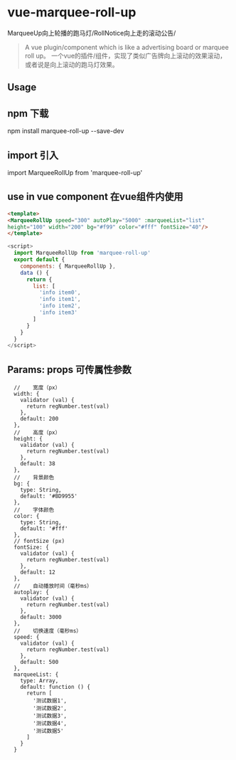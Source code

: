 # vue-marquee-roll-up
MarqueeUp向上轮播的跑马灯/RollNotice向上走的滚动公告/

> A vue plugin/component which is like a advertising board or marquee roll up。 一个vue的插件/组件，实现了类似广告牌向上滚动的效果滚动，或者说是向上滚动的跑马灯效果。

## Usage

## npm 下载
npm install marquee-roll-up --save-dev

## import 引入
import MarqueeRollUp from 'marquee-roll-up'

## use in vue component 在vue组件内使用

  ``` html
<template>
  <MarqueeRollUp speed="300" autoPlay="5000" :marqueeList="list" 
  height="100" width="200" bg="#f99" color="#fff" fontSize="40"/>
</template>
```
``` javascript
<script>
  import MarqueeRollUp from 'marquee-roll-up'
  export default {
    components: { MarqueeRollUp },
    data () {
      return {
        list: [
          'info item0',
          'info item1',
          'info item2',
          'info item3'
        ]
      }
    }
  }
</script>
```

## Params: props 可传属性参数

      // 	宽度（px）      
      width: {
        validator (val) {
          return regNumber.test(val)
        },
        default: 200
      },
      // 	高度（px）
      height: {
        validator (val) {
          return regNumber.test(val)
        },
        default: 38
      },
      // 	背景颜色
      bg: {
        type: String,
        default: '#BD9955'
      },
      // 	字体颜色
      color: {
        type: String,
        default: '#fff'
      },
      // fontSize (px)
      fontSize: {
        validator (val) {
          return regNumber.test(val)
        },
        default: 12
      },
      // 	自动播放时间（毫秒ms）
      autoplay: {
        validator (val) {
          return regNumber.test(val)
        },
        default: 3000
      },
      // 	切换速度（毫秒ms）
      speed: {
        validator (val) {
          return regNumber.test(val)
        },
        default: 500
      },
      marqueeList: {
        type: Array,
        default: function () {
          return [
            '测试数据1',
            '测试数据2',
            '测试数据3',
            '测试数据4',
            '测试数据5'
          ]
        }
      }

